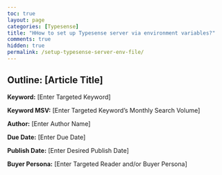 ```yaml
---
toc: true
layout: page
categories: [Typesense]
title: "HHow to set up Typesense server via environment variables?"
comments: true
hidden: true
permalink: /setup-typesense-server-env-file/
---
```


## Outline: [Article Title]

**Keyword:** [Enter Targeted Keyword]

**Keyword MSV:** [Enter Targeted Keyword’s Monthly Search Volume]

**Author:** [Enter Author Name]

**Due Date:** [Enter Due Date]

**Publish Date:** [Enter Desired Publish Date]

**Buyer Persona:** [Enter Targeted Reader and/or Buyer Persona]

<br>
